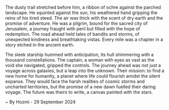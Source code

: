 
The dusty trail stretched before him, a ribbon of ochre against the parched landscape. He squinted against the sun, his weathered hand gripping the reins of his tired steed. The air was thick with the scent of dry earth and the promise of adventure. He was a pilgrim, bound for the sacred city of Jerusalem, a journey fraught with peril but filled with the hope of redemption. The road ahead held tales of bandits and storms, of unexpected kindness and breathtaking vistas. Every mile was a chapter in a story etched in the ancient earth.

The sleek starship hummed with anticipation, its hull shimmering with a thousand constellations. The captain, a woman with eyes as vast as the void she navigated, gripped the controls. The journey ahead was not just a voyage across galaxies, but a leap into the unknown. Their mission: to find a new home for humanity, a planet where life could flourish amidst the silent expanse. They would face the harsh realities of cosmic storms and uncharted territories, but the promise of a new dawn fuelled their daring voyage. The future was theirs to write, a canvas painted with the stars. 

~ By Hozmi - 29 September 2024
